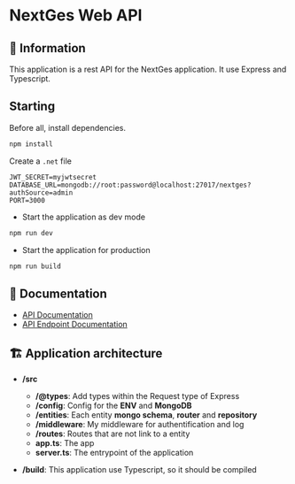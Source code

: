 # NextGes Web API

## 📜 Information
This application is a rest API for the NextGes application. It use Express and Typescript.

## Starting
Before all, install dependencies.
```bash
npm install
```

Create a `.net` file
```env
JWT_SECRET=myjwtsecret
DATABASE_URL=mongodb://root:password@localhost:27017/nextges?authSource=admin
PORT=3000
``` 

* Start the application as dev mode
```bash
npm run dev
```

* Start the application for production
```bash
npm run build
```

## 📘 Documentation
* [API Documentation](redoc-static.html)
* [API Endpoint Documentation](V1-API-technical-document.pdf)

## 🏗️ Application architecture

* **/src**
    * **/@types**: Add types within the Request type of Express
    * **/config**: Config for the **ENV** and **MongoDB**
    * **/entities**: Each entity **mongo schema**, **router** and **repository**
    * **/middleware**: My middleware for authentification and log
    * **/routes**: Routes that are not link to a entity
    * **app.ts**: The app
    * **server.ts**: The entrypoint of the application

* **/build**: This application use Typescript, so it should be compiled
